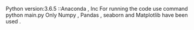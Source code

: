 Python version:3.6.5 ::Anaconda , Inc 
For running the code use command python main.py
Only Numpy , Pandas , seaborn and Matplotlib have been used .